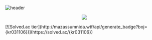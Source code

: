
![header](https://capsule-render.vercel.app/api?type=wave&&color=0:7156b7,100:6fa8dc&height=200&text=Hi%,I'm%20Kyungrim&fontColor=ffffff&fontAlignY=45&fontSize=50)
<p align="center"> 
  <img src="https://github-readme-stats.vercel.app/api?username=yeekrim&show_icons=true"/></a>
</p>
[![Solved.ac
tier](http://mazassumnida.wtf/api/generate_badge?boj={kr031106})](https://solved.ac/{kr031106})
